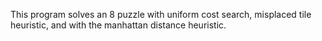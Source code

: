 This program solves an 8 puzzle with uniform cost search, misplaced tile heuristic, and with the manhattan distance heuristic.
